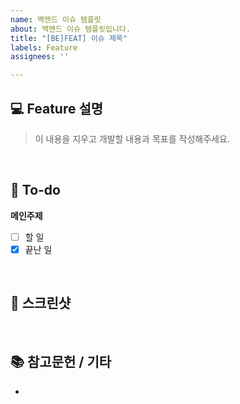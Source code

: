 ```yaml
---
name: 백엔드 이슈 템플릿
about: 백엔드 이슈 템플릿입니다.
title: "[BE]FEAT] 이슈 제목"
labels: Feature
assignees: ''

---
```


## 💻 Feature 설명
> 이 내용을 지우고 개발할 내용과 목표를 작성해주세요.
<br>

## 📝 To-do
**메인주제**
- [ ] 할 일
- [x] 끝난 일
<br>

## 📸 스크린샷

<br>

## 📚 참고문헌 / 기타
-
